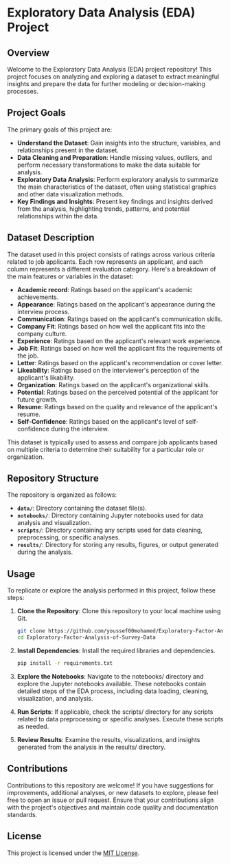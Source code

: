 # Exploratory Data Analysis (EDA) Project

## Overview

Welcome to the Exploratory Data Analysis (EDA) project repository! This project focuses on analyzing and exploring a dataset to extract meaningful insights and prepare the data for further modeling or decision-making processes.

## Project Goals

The primary goals of this project are:

- **Understand the Dataset**: Gain insights into the structure, variables, and relationships present in the dataset.
- **Data Cleaning and Preparation**: Handle missing values, outliers, and perform necessary transformations to make the data suitable for analysis.
- **Exploratory Data Analysis**: Perform exploratory analysis to summarize the main characteristics of the dataset, often using statistical graphics and other data visualization methods.
- **Key Findings and Insights**: Present key findings and insights derived from the analysis, highlighting trends, patterns, and potential relationships within the data.

## Dataset Description

The dataset used in this project consists of ratings across various criteria related to job applicants. Each row represents an applicant, and each column represents a different evaluation category. Here's a breakdown of the main features or variables in the dataset:

- **Academic record**: Ratings based on the applicant's academic achievements.
- **Appearance**: Ratings based on the applicant's appearance during the interview process.
- **Communication**: Ratings based on the applicant's communication skills.
- **Company Fit**: Ratings based on how well the applicant fits into the company culture.
- **Experience**: Ratings based on the applicant's relevant work experience.
- **Job Fit**: Ratings based on how well the applicant fits the requirements of the job.
- **Letter**: Ratings based on the applicant's recommendation or cover letter.
- **Likeability**: Ratings based on the interviewer's perception of the applicant's likability.
- **Organization**: Ratings based on the applicant's organizational skills.
- **Potential**: Ratings based on the perceived potential of the applicant for future growth.
- **Resume**: Ratings based on the quality and relevance of the applicant's resume.
- **Self-Confidence**: Ratings based on the applicant's level of self-confidence during the interview.

This dataset is typically used to assess and compare job applicants based on multiple criteria to determine their suitability for a particular role or organization.

## Repository Structure

The repository is organized as follows:

- **`data/`**: Directory containing the dataset file(s).
- **`notebooks/`**: Directory containing Jupyter notebooks used for data analysis and visualization.
- **`scripts/`**: Directory containing any scripts used for data cleaning, preprocessing, or specific analyses.
- **`results/`**: Directory for storing any results, figures, or output generated during the analysis.

## Usage

To replicate or explore the analysis performed in this project, follow these steps:

1. **Clone the Repository**: Clone this repository to your local machine using Git.
   
   ```bash
   git clone https://github.com/youssef00mohamed/Exploratory-Factor-Analysis-of-Survey-Data
   cd Exploratory-Factor-Analysis-of-Survey-Data

2. **Install Dependencies**: Install the required libraries and dependencies.

   ```bash
   pip install -r requirements.txt
   ```
3. **Explore the Notebooks**: Navigate to the notebooks/ directory and explore the Jupyter notebooks available. These notebooks contain detailed steps of the EDA process, including data loading, cleaning, visualization, and analysis.

4. **Run Scripts**: If applicable, check the scripts/ directory for any scripts related to data preprocessing or specific analyses. Execute these scripts as needed.

5. **Review Results**: Examine the results, visualizations, and insights generated from the analysis in the results/ directory.

## Contributions
Contributions to this repository are welcome! If you have suggestions for improvements, additional analyses, or new datasets to explore, please feel free to open an issue or pull request. Ensure that your contributions align with the project's objectives and maintain code quality and documentation standards.

## License
This project is licensed under the [MIT License](LICENSE).
